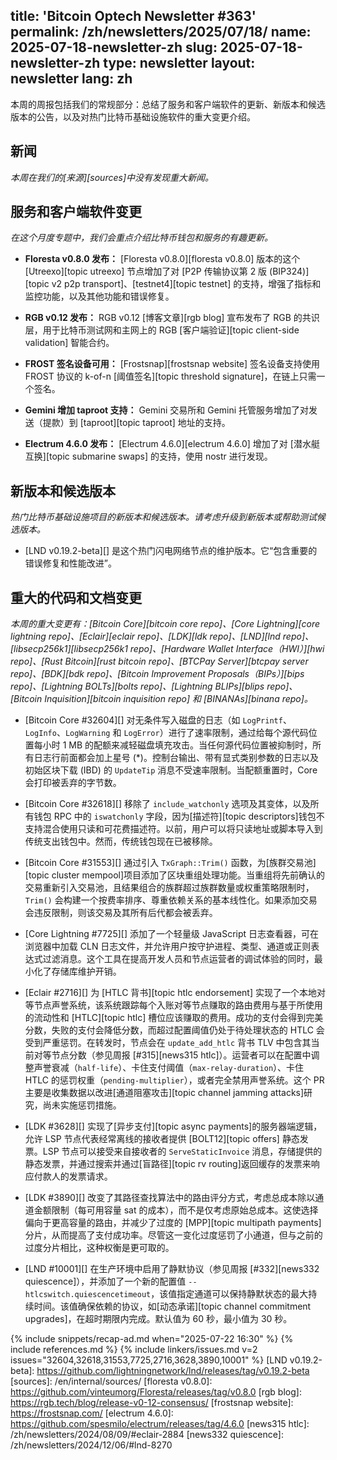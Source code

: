 title: 'Bitcoin Optech Newsletter #363'
permalink: /zh/newsletters/2025/07/18/
name: 2025-07-18-newsletter-zh
slug: 2025-07-18-newsletter-zh
type: newsletter
layout: newsletter
lang: zh
---
本周的周报包括我们的常规部分：总结了服务和客户端软件的更新、新版本和候选版本的公告，以及对热门比特币基础设施软件的重大变更介绍。

## 新闻

_本周在我们的[来源][sources]中没有发现重大新闻。_

## 服务和客户端软件变更

*在这个月度专题中，我们会重点介绍比特币钱包和服务的有趣更新。*

- **Floresta v0.8.0 发布：**
  [Floresta v0.8.0][floresta v0.8.0] 版本的这个 [Utreexo][topic utreexo] 节点增加了对 [P2P 传输协议第 2 版 (BIP324)][topic v2 p2p transport]、[testnet4][topic testnet] 的支持，增强了指标和监控功能，以及其他功能和错误修复。

- **RGB v0.12 发布：**
  RGB v0.12 [博客文章][rgb blog] 宣布发布了 RGB 的共识层，用于比特币测试网和主网上的 RGB [客户端验证][topic client-side validation] 智能合约。

- **FROST 签名设备可用：**
  [Frostsnap][frostsnap website] 签名设备支持使用 FROST 协议的 k-of-n [阈值签名][topic threshold signature]，在链上只需一个签名。

- **Gemini 增加 taproot 支持：**
  Gemini 交易所和 Gemini 托管服务增加了对发送（提款）到 [taproot][topic taproot] 地址的支持。

- **Electrum 4.6.0 发布：**
  [Electrum 4.6.0][electrum 4.6.0] 增加了对 [潜水艇互换][topic submarine swaps] 的支持，使用 nostr 进行发现。

## 新版本和候选版本

*热门比特币基础设施项目的新版本和候选版本。请考虑升级到新版本或帮助测试候选版本。*

- [LND v0.19.2-beta][] 是这个热门闪电网络节点的维护版本。它“包含重要的错误修复和性能改进”。

## 重大的代码和文档变更

*本周的重大变更有：[Bitcoin Core][bitcoin core repo]、[Core Lightning][core lightning repo]、[Eclair][eclair repo]、[LDK][ldk repo]、[LND][lnd repo]、[libsecp256k1][libsecp256k1 repo]、[Hardware Wallet Interface（HWI）][hwi repo]、[Rust Bitcoin][rust bitcoin repo]、[BTCPay Server][btcpay server repo]、[BDK][bdk repo]、[Bitcoin Improvement Proposals（BIPs）][bips repo]、[Lightning BOLTs][bolts repo]、[Lightning BLIPs][blips repo]、[Bitcoin Inquisition][bitcoin inquisition repo] 和 [BINANAs][binana repo]。*

- [Bitcoin Core #32604][] 对无条件写入磁盘的日志（如 `LogPrintf`、`LogInfo`、`LogWarning` 和 `LogError`）进行了速率限制，通过给每个源代码位置每小时 1 MB 的配额来减轻磁盘填充攻击。当任何源代码位置被抑制时，所有日志行前面都会加上星号 (*)。控制台输出、带有显式类别参数的日志以及初始区块下载 (IBD) 的 `UpdateTip` 消息不受速率限制。当配额重置时，Core 会打印被丢弃的字节数。

- [Bitcoin Core #32618][] 移除了 `include_watchonly` 选项及其变体，以及所有钱包 RPC 中的 `iswatchonly` 字段，因为[描述符][topic descriptors]钱包不支持混合使用只读和可花费描述符。以前，用户可以将只读地址或脚本导入到传统支出钱包中。然而，传统钱包现在已被移除。

- [Bitcoin Core #31553][] 通过引入 `TxGraph::Trim()` 函数，为[族群交易池][topic cluster mempool]项目添加了区块重组处理功能。当重组将先前确认的交易重新引入交易池，且结果组合的族群超过族群数量或权重策略限制时，`Trim()` 会构建一个按费率排序、尊重依赖关系的基本线性化。如果添加交易会违反限制，则该交易及其所有后代都会被丢弃。

- [Core Lightning #7725][] 添加了一个轻量级 JavaScript 日志查看器，可在浏览器中加载 CLN 日志文件，并允许用户按守护进程、类型、通道或正则表达式过滤消息。这个工具在提高开发人员和节点运营者的调试体验的同时，最小化了存储库维护开销。

- [Eclair #2716][] 为 [HTLC 背书][topic htlc endorsement] 实现了一个本地对等节点声誉系统，该系统跟踪每个入账对等节点赚取的路由费用与基于所使用的流动性和 [HTLC][topic htlc] 槽位应该赚取的费用。成功的支付会得到完美分数，失败的支付会降低分数，而超过配置阈值仍处于待处理状态的 HTLC 会受到严重惩罚。在转发时，节点会在 `update_add_htlc` 背书 TLV 中包含其当前对等节点分数（参见周报 [#315][news315 htlc]）。运营者可以在配置中调整声誉衰减（`half-life`）、卡住支付阈值（`max-relay-duration`）、卡住 HTLC 的惩罚权重（`pending-multiplier`），或者完全禁用声誉系统。这个 PR 主要是收集数据以改进[通道阻塞攻击][topic channel jamming attacks]研究，尚未实施惩罚措施。

- [LDK #3628][] 实现了[异步支付][topic async payments]的服务器端逻辑，允许 LSP 节点代表经常离线的接收者提供 [BOLT12][topic offers] 静态发票。LSP 节点可以接受来自接收者的 `ServeStaticInvoice` 消息，存储提供的静态发票，并通过搜索并通过[盲路径][topic rv routing]返回缓存的发票来响应付款人的发票请求。

- [LDK #3890][] 改变了其路径查找算法中的路由评分方式，考虑总成本除以通道金额限制（每可用容量 sat 的成本），而不是仅考虑原始总成本。这使选择偏向于更高容量的路由，并减少了过度的 [MPP][topic multipath payments] 分片，从而提高了支付成功率。尽管这一变化过度惩罚了小通道，但与之前的过度分片相比，这种权衡是更可取的。

- [LND #10001][] 在生产环境中启用了静默协议（参见周报 [#332][news332 quiescence]），并添加了一个新的配置值 `--htlcswitch.quiescencetimeout`，该值指定通道可以保持静默状态的最大持续时间。该值确保依赖的协议，如[动态承诺][topic channel commitment upgrades]，在超时期限内完成。默认值为 60 秒，最小值为 30 秒。

{% include snippets/recap-ad.md when="2025-07-22 16:30" %}
{% include references.md %}
{% include linkers/issues.md v=2 issues="32604,32618,31553,7725,2716,3628,3890,10001" %}
[LND v0.19.2-beta]: https://github.com/lightningnetwork/lnd/releases/tag/v0.19.2-beta
[sources]: /en/internal/sources/
[floresta v0.8.0]: https://github.com/vinteumorg/Floresta/releases/tag/v0.8.0
[rgb blog]: https://rgb.tech/blog/release-v0-12-consensus/
[frostsnap website]: https://frostsnap.com/
[electrum 4.6.0]: https://github.com/spesmilo/electrum/releases/tag/4.6.0
[news315 htlc]: /zh/newsletters/2024/08/09/#eclair-2884
[news332 quiescence]: /zh/newsletters/2024/12/06/#lnd-8270